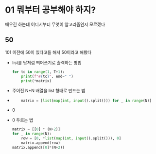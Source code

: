# 01 뭐부터 공부해야 하지?

배우긴 하는데 어디서부터 무엇이 알고리즘인지 모르겠다



## 50

101 이전에 50이 있다고들 해서 50이라고 해봤다

* list를 답처럼 띄어쓰기로 출력하는 방법

  ```python
  for tc in range(1, T+1):
      print(f"#{tc}", end=" ")
      print(*matrix)
  ```

  

* 주어진 N*N 배열을 list 형태로 만드는 법

* ```python
      matrix = [list(map(int, input().split())) for _ in range(N)]
  ```

* 0

* 0 두르는 법

  ```python
  matrix = [[0] * (N+2)]
  for _ in range(N):
      row = [0, *list(map(int, input().split())), 0]
      matrix.append(row)
  matrix.append([0]*(N+2))
  ```

  

  